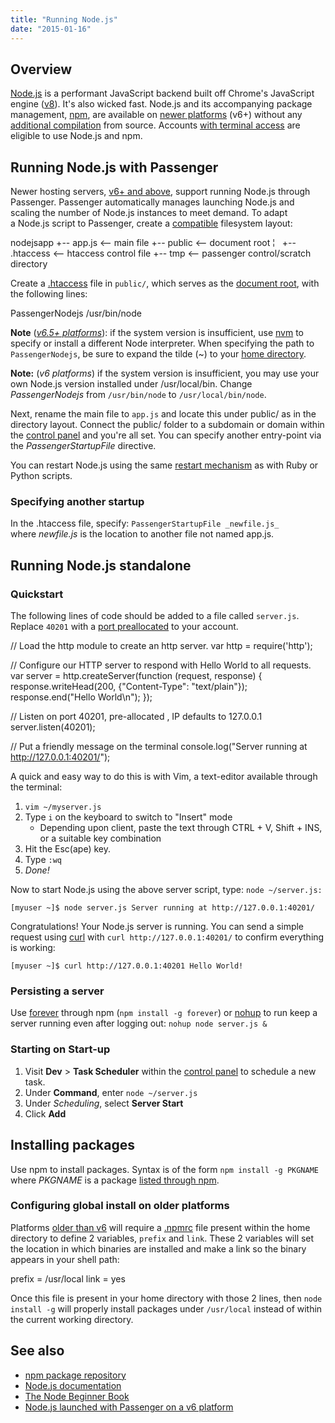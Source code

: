 ```yaml
---
title: "Running Node.js"
date: "2015-01-16"
---
```


## Overview

[Node.js](http://nodejs.org/) is a performant JavaScript backend built off Chrome's JavaScript engine ([v8](http://code.google.com/p/v8/)). It's also wicked fast. Node.js and its accompanying package management, [npm](https://www.npmjs.com/), are available on [newer platforms](https://kb.apiscp.com/platform/determining-platform-version/ "Determining platform version") (v6+) without any [additional compilation](https://kb.apiscp.com/terminal/compiling-programs/ "Compiling programs") from source. Accounts [with terminal access](https://kb.apiscp.com/terminal/is-terminal-access-available/ "Is terminal access available?") are eligible to use Node.js and npm.

## Running Node.js with Passenger

Newer hosting servers, [v6+ and above](https://kb.apiscp.com/platform/determining-platform-version/ "Determining platform version"), support running Node.js through Passenger. Passenger automatically manages launching Node.js and scaling the number of Node.js instances to meet demand. To adapt a Node.js script to Passenger, create a [compatible](https://kb.apiscp.com/cgi-passenger/passenger-application-layout/ "Passenger application layout") filesystem layout:

nodejsapp
+-- app.js  <-- main file
+-- public  <-- document root
¦   +-- .htaccess <-- htaccess control file
+-- tmp     <-- passenger control/scratch directory

Create a [.htaccess](https://kb.apiscp.com/guides/htaccess-guide/ ".htaccess Guide") file in `public/`, which serves as the [document root](https://kb.apiscp.com/web-content/where-is-site-content-served-from/ "Where is site content served from?"), with the following lines:

PassengerNodejs /usr/bin/node

**Note** (_[v6.5+ platforms](https://kb.apiscp.com/platform/determining-platform-version/)_): if the system version is insufficient, use [nvm](https://kb.apiscp.com/node/changing-node-versions/) to specify or install a different Node interpreter. When specifying the path to `PassengerNodejs`, be sure to expand the tilde (~) to your [home directory](https://kb.apiscp.com/platform/home-directory-location/).

**Note:** (_v6 platforms_) if the system version is insufficient, you may use your own Node.js version installed under /usr/local/bin. Change _PassengerNodejs_ from `/usr/bin/node` to `/usr/local/bin/node`.

Next, rename the main file to `app.js` and locate this under public/ as in the directory layout. Connect the public/ folder to a subdomain or domain within the [control panel](https://kb.apiscp.com/control-panel/logging-into-the-control-panel/ "Logging into the control panel") and you're all set. You can specify another entry-point via the _PassengerStartupFile_ directive.

You can restart Node.js using the same [restart mechanism](https://kb.apiscp.com/ruby/restarting-passenger-processes/ "Restarting Passenger processes") as with Ruby or Python scripts.

### Specifying another startup

In the .htaccess file, specify: `PassengerStartupFile _newfile.js_` where _newfile.js_ is the location to another file not named app.js.

## Running Node.js standalone

### Quickstart

The following lines of code should be added to a file called `server.js`. Replace `40201` with a [port preallocated](https://kb.apiscp.com/terminal/listening-ports/ "Listening on ports") to your account.

// Load the http module to create an http server.
var http = require('http');

// Configure our HTTP server to respond with Hello World to all requests.
var server = http.createServer(function (request, response) {
 response.writeHead(200, {"Content-Type": "text/plain"});
 response.end("Hello World\\n");
});

// Listen on port 40201, pre-allocated , IP defaults to 127.0.0.1
server.listen(40201);

// Put a friendly message on the terminal
console.log("Server running at http://127.0.0.1:40201/");

A quick and easy way to do this is with Vim, a text-editor available through the terminal:

1. `vim ~/myserver.js`
2. Type `i` on the keyboard to switch to "Insert" mode
    - Depending upon client, paste the text through CTRL + V, Shift + INS, or a suitable key combination
3. Hit the Esc(ape) key.
4. Type `:wq`
5. _Done!_

Now to start Node.js using the above server script, type: `node ~/server.js:`

`[myuser ~]$ node server.js Server running at http://127.0.0.1:40201/`

Congratulations! Your Node.js server is running. You can send a simple request using [curl](http://apiscp.com/linux-man/man1/curl.1.html) with `curl http://127.0.0.1:40201/` to confirm everything is working:

`[myuser ~]$ curl http://127.0.0.1:40201 Hello World!`

### Persisting a server

Use [forever](https://www.npmjs.com/package/forever) through npm (`npm install -g forever`) or [nohup](http://apiscp.com/linux-man/man1/nohup.1.html) to run keep a server running even after logging out: `nohup node server.js &`

### Starting on Start-up

1. Visit **Dev** > **Task Scheduler** within the [control panel](https://kb.apiscp.com/control-panel/logging-into-the-control-panel/ "Logging into the control panel") to schedule a new task.
2. Under **Command**, enter `node ~/server.js`
3. Under _Scheduling_, select **Server Start**
4. Click **Add**

## Installing packages

Use npm to install packages. Syntax is of the form `npm install -g PKGNAME` where _PKGNAME_ is a package [listed through npm](https://www.npmjs.com/).

### Configuring global install on older platforms

Platforms [older than v6](https://kb.apiscp.com/platform/determining-platform-version/ "Determining platform version") will require a [.npmrc](https://docs.npmjs.com/files/npmrc) file present within the home directory to define 2 variables, `prefix` and `link`. These 2 variables will set the location in which binaries are installed and make a link so the binary appears in your shell path:

prefix = /usr/local
link = yes

Once this file is present in your home directory with those 2 lines, then `node install -g` will properly install packages under `/usr/local` instead of within the current working directory.

## See also

- [npm package repository](https://www.npmjs.com/)
- [Node.js documentation](http://nodejs.org/api/)
- [The Node Beginner Book](http://www.nodebeginner.org/)
- [Node.js launched with Passenger on a v6 platform](http://nodejs.futz.net)
